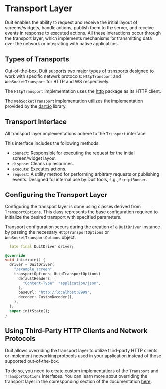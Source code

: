 # Transport Layer

Duit enables the ability to request and receive the initial layout of screens/widgets, handle actions, publish them to the server, and receive events in response to executed actions. All these interactions occur through the transport layer, which implements mechanisms for transmitting data over the network or integrating with native applications.

## Types of Transports

Out-of-the-box, Duit supports two major types of transports designed to work with specific network protocols: `HttpTransport` and `WebSocketTransport` for HTTP and WS respectively.

The `HttpTransport` implementation uses the [http](https://pub.dev/packages/http) package as its HTTP client.

The `WebSocketTransport` implementation utilizes the implementation provided by the [dart:io](https://dart.dev/libraries/dart-io) library.

## Transport Interface

All transport layer implementations adhere to the `Transport` interface.

This interface includes the following methods:

- `connect`: Responsible for executing the request for the initial screen/widget layout.
- `dispose`: Cleans up resources.
- `execute`: Executes actions.
- `request`: A utility method for performing arbitrary requests or publishing events. Designed for internal use by Duit tools, e.g., `ScriptRunner`.

## Configuring the Transport Layer

Configuring the transport layer is done using classes derived from `TransportOptions`. This class represents the base configuration required to initialize the desired transport with specified parameters.

Transport configuration occurs during the creation of a `DuitDriver` instance by passing the necessary `HttpTransportOptions` or `WebSocketTransportOptions` object.

```dart
  late final DuitDriver driver;

@override
void initState() {
  driver = DuitDriver(
    "/example_screen",
    transportOptions: HttpTransportOptions(
      defaultHeaders: {
        "Content-Type": "application/json",
      },
      baseUrl: "http://localhost:8999",
      decoder: CustomDecoder(),
    ),
  );
  super.initState();
}
```

## Using Third-Party HTTP Clients and Network Protocols

Duit allows overriding the transport layer to utilize third-party HTTP clients or implement networking protocols used in your application instead of those supported out-of-the-box.

To do so, you need to create custom implementations of the `Transport` and `TransportOptions` interfaces. You can learn more about overriding the transport layer in the corresponding section of the documentation [here](advanced_tech/transport_override.md).

<!-- ## Роль транспорта в интеграции с нативными приложениями

`NativeTransport` - особая реализация интерфейса `Transport`, предоставляющая асинхронный API для
взаимодействия c
нативными приложениями и обеспечением обмена данными между Dart-кодом и нативом, построенный на
базе [`Platform channels`](https://docs.flutter.dev/platform-integration/platform-channels#architecture).
При таком способе интеграции за взаимодействие с сетью отвечает нативная часть приложения, которая в
свою очередь пересылает данные и события на сторону Dart, где Duit обрабатывает их.

Подробнее об этой части функционала Duit можно узнать в
соотвествующем [разделе](/docs/core_concepts/native) документации. -->